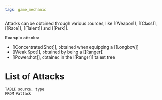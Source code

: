 ```yaml
---
tags: game_mechanic
---
```


Attacks can be obtained through various sources, like [[Weapon]], [[Class]], [[Race]],  [[Talent]] and [[Perk]]. 

Example attacks:
- [[Concentrated Shot]], obtained when equipping a [[Longbow]]
- [[Weak Spot]], obtained by being a [[Ranger]]
- [[Powershot]], obtained in the [[Ranger]] talent tree



# List of Attacks

```dataview
TABLE source, type
FROM #attack 
```

